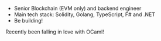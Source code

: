 - Senior Blockchain (EVM only) and backend engineer
- Main tech stack: Solidity, Golang, TypeScript, F# and .NET
- Be building!

Recently been falling in love with OCaml!
